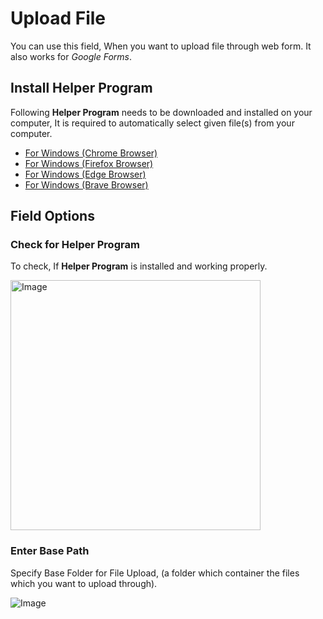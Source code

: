 # Upload File

You can use this field, When you want to upload file through web form. It also works for *Google Forms*.

## Install Helper Program

Following **Helper Program** needs to be downloaded and installed on your computer, It is required to automatically select given file(s) from your computer.

- [For Windows (Chrome Browser)](/install-edf-file-picker-chrome.exe)
- [For Windows (Firefox Browser)](/install-edf-file-picker-firefox.exe)
- [For Windows (Edge Browser)](/install-edf-file-picker-edge.exe)
- [For Windows (Brave Browser)](/install-edf-file-picker-brave.exe)

## Field Options

### Check for Helper Program

To check, If **Helper Program** is installed and working properly.

<img src="/image/upload-field-01.png" width="400" height="400" alt="Image">

### Enter Base Path

Specify Base Folder for File Upload, (a folder which container the files which you want to upload through).

<img src="/image/upload-field-02.png" alt="Image">
